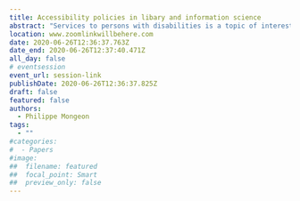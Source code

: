 ```yaml
---
title: Accessibility policies in libary and information science
abstract: "Services to persons with disabilities is a topic of interest across library and information science (LIS). The Australian Library and Information Association (ALIA) had had a policy in place since 1998. The American Library Association (ALA) has provided a guidance policy since 2001. The Canadian Federation of Library Associations (CFLA) released their guidance policy in 2016. This paper presents a thematic analysis of these three policies to better understand how services to persons with disabilities is conceptualized."
location: www.zoomlinkwillbehere.com
date: 2020-06-26T12:36:37.763Z
date_end: 2020-06-26T12:37:40.471Z
all_day: false
# eventsession
event_url: session-link
publishDate: 2020-06-26T12:36:37.825Z
draft: false
featured: false
authors:
  - Philippe Mongeon
tags:
  - ""
#categories:
#  - Papers
#image:
##  filename: featured
##  focal_point: Smart
##  preview_only: false
---
```

